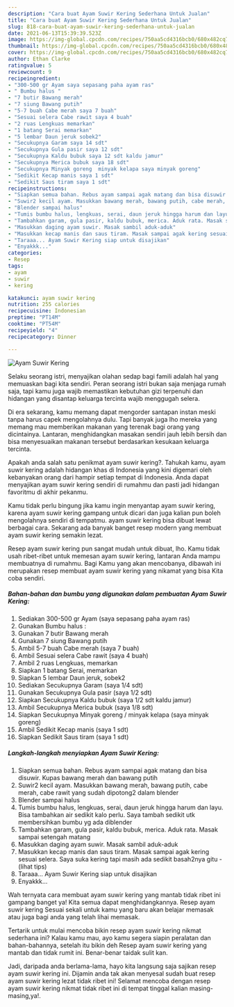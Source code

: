 ```yaml
---
description: "Cara buat Ayam Suwir Kering Sederhana Untuk Jualan"
title: "Cara buat Ayam Suwir Kering Sederhana Untuk Jualan"
slug: 818-cara-buat-ayam-suwir-kering-sederhana-untuk-jualan
date: 2021-06-13T15:39:39.523Z
image: https://img-global.cpcdn.com/recipes/750aa5cd4316bcb0/680x482cq70/ayam-suwir-kering-foto-resep-utama.jpg
thumbnail: https://img-global.cpcdn.com/recipes/750aa5cd4316bcb0/680x482cq70/ayam-suwir-kering-foto-resep-utama.jpg
cover: https://img-global.cpcdn.com/recipes/750aa5cd4316bcb0/680x482cq70/ayam-suwir-kering-foto-resep-utama.jpg
author: Ethan Clarke
ratingvalue: 5
reviewcount: 9
recipeingredient:
- "300-500 gr Ayam saya sepasang paha ayam ras"
- " Bumbu halus "
- "7 butir Bawang merah"
- "7 siung Bawang putih"
- "5-7 buah Cabe merah saya 7 buah"
- "Sesuai selera Cabe rawit saya 4 buah"
- "2 ruas Lengkuas memarkan"
- "1 batang Serai memarkan"
- "5 lembar Daun jeruk sobek2"
- "Secukupnya Garam saya 14 sdt"
- "Secukupnya Gula pasir saya 12 sdt"
- "Secukupnya Kaldu bubuk saya 12 sdt kaldu jamur"
- "Secukupnya Merica bubuk saya 18 sdt"
- "Secukupnya Minyak goreng  minyak kelapa saya minyak goreng"
- "Sedikit Kecap manis saya 1 sdt"
- "Sedikit Saus tiram saya 1 sdt"
recipeinstructions:
- "Siapkan semua bahan. Rebus ayam sampai agak matang dan bisa disuwir. Kupas bawang merah dan bawang putih"
- "Suwir2 kecil ayam. Masukkan bawang merah, bawang putih, cabe merah, cabe rawit yang sudah dipotong2 dalam blender"
- "Blender sampai halus"
- "Tumis bumbu halus, lengkuas, serai, daun jeruk hingga harum dan layu. Bisa tambahkan air sedikit kalo perlu. Saya tambah sedikit utk membersihkan bumbu yg ada diblender"
- "Tambahkan garam, gula pasir, kaldu bubuk, merica. Aduk rata. Masak sampai setengah matang"
- "Masukkan daging ayam suwir. Masak sambil aduk-aduk"
- "Masukkan kecap manis dan saus tiram. Masak sampai agak kering sesuai selera. Saya suka kering tapi masih ada sedikit basah2nya gitu           (lihat tips)"
- "Taraaa... Ayam Suwir Kering siap untuk disajikan"
- "Enyakkk..."
categories:
- Resep
tags:
- ayam
- suwir
- kering

katakunci: ayam suwir kering 
nutrition: 255 calories
recipecuisine: Indonesian
preptime: "PT14M"
cooktime: "PT54M"
recipeyield: "4"
recipecategory: Dinner

---
```



![Ayam Suwir Kering](https://img-global.cpcdn.com/recipes/750aa5cd4316bcb0/680x482cq70/ayam-suwir-kering-foto-resep-utama.jpg)

Selaku seorang istri, menyajikan olahan sedap bagi famili adalah hal yang memuaskan bagi kita sendiri. Peran seorang istri bukan saja menjaga rumah saja, tapi kamu juga wajib memastikan kebutuhan gizi terpenuhi dan hidangan yang disantap keluarga tercinta wajib menggugah selera.

Di era  sekarang, kamu memang dapat mengorder santapan instan meski tanpa harus capek mengolahnya dulu. Tapi banyak juga lho mereka yang memang mau memberikan makanan yang terenak bagi orang yang dicintainya. Lantaran, menghidangkan masakan sendiri jauh lebih bersih dan bisa menyesuaikan makanan tersebut berdasarkan kesukaan keluarga tercinta. 



Apakah anda salah satu penikmat ayam suwir kering?. Tahukah kamu, ayam suwir kering adalah hidangan khas di Indonesia yang kini digemari oleh kebanyakan orang dari hampir setiap tempat di Indonesia. Anda dapat menyajikan ayam suwir kering sendiri di rumahmu dan pasti jadi hidangan favoritmu di akhir pekanmu.

Kamu tidak perlu bingung jika kamu ingin menyantap ayam suwir kering, karena ayam suwir kering gampang untuk dicari dan juga kalian pun boleh mengolahnya sendiri di tempatmu. ayam suwir kering bisa dibuat lewat berbagai cara. Sekarang ada banyak banget resep modern yang membuat ayam suwir kering semakin lezat.

Resep ayam suwir kering pun sangat mudah untuk dibuat, lho. Kamu tidak usah ribet-ribet untuk memesan ayam suwir kering, lantaran Anda mampu membuatnya di rumahmu. Bagi Kamu yang akan mencobanya, dibawah ini merupakan resep membuat ayam suwir kering yang nikamat yang bisa Kita coba sendiri.

<!--inarticleads1-->

##### Bahan-bahan dan bumbu yang digunakan dalam pembuatan Ayam Suwir Kering:

1. Sediakan 300-500 gr Ayam (saya sepasang paha ayam ras)
1. Gunakan  Bumbu halus :
1. Gunakan 7 butir Bawang merah
1. Gunakan 7 siung Bawang putih
1. Ambil 5-7 buah Cabe merah (saya 7 buah)
1. Ambil Sesuai selera Cabe rawit (saya 4 buah)
1. Ambil 2 ruas Lengkuas, memarkan
1. Siapkan 1 batang Serai, memarkan
1. Siapkan 5 lembar Daun jeruk, sobek2
1. Sediakan Secukupnya Garam (saya 1/4 sdt)
1. Gunakan Secukupnya Gula pasir (saya 1/2 sdt)
1. Siapkan Secukupnya Kaldu bubuk (saya 1/2 sdt kaldu jamur)
1. Ambil Secukupnya Merica bubuk (saya 1/8 sdt)
1. Siapkan Secukupnya Minyak goreng / minyak kelapa (saya minyak goreng)
1. Ambil Sedikit Kecap manis (saya 1 sdt)
1. Siapkan Sedikit Saus tiram (saya 1 sdt)




<!--inarticleads2-->

##### Langkah-langkah menyiapkan Ayam Suwir Kering:

1. Siapkan semua bahan. Rebus ayam sampai agak matang dan bisa disuwir. Kupas bawang merah dan bawang putih
1. Suwir2 kecil ayam. Masukkan bawang merah, bawang putih, cabe merah, cabe rawit yang sudah dipotong2 dalam blender
1. Blender sampai halus
1. Tumis bumbu halus, lengkuas, serai, daun jeruk hingga harum dan layu. Bisa tambahkan air sedikit kalo perlu. Saya tambah sedikit utk membersihkan bumbu yg ada diblender
1. Tambahkan garam, gula pasir, kaldu bubuk, merica. Aduk rata. Masak sampai setengah matang
1. Masukkan daging ayam suwir. Masak sambil aduk-aduk
1. Masukkan kecap manis dan saus tiram. Masak sampai agak kering sesuai selera. Saya suka kering tapi masih ada sedikit basah2nya gitu -           (lihat tips)
1. Taraaa... Ayam Suwir Kering siap untuk disajikan
1. Enyakkk...




Wah ternyata cara membuat ayam suwir kering yang mantab tidak ribet ini gampang banget ya! Kita semua dapat menghidangkannya. Resep ayam suwir kering Sesuai sekali untuk kamu yang baru akan belajar memasak atau juga bagi anda yang telah lihai memasak.

Tertarik untuk mulai mencoba bikin resep ayam suwir kering nikmat sederhana ini? Kalau kamu mau, ayo kamu segera siapin peralatan dan bahan-bahannya, setelah itu bikin deh Resep ayam suwir kering yang mantab dan tidak rumit ini. Benar-benar taidak sulit kan. 

Jadi, daripada anda berlama-lama, hayo kita langsung saja sajikan resep ayam suwir kering ini. Dijamin anda tak akan menyesal sudah buat resep ayam suwir kering lezat tidak ribet ini! Selamat mencoba dengan resep ayam suwir kering nikmat tidak ribet ini di tempat tinggal kalian masing-masing,ya!.

